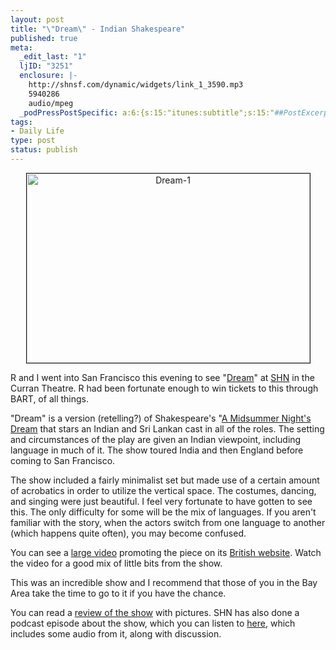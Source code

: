 ```yaml
--- 
layout: post
title: "\"Dream\" - Indian Shakespeare"
published: true
meta: 
  _edit_last: "1"
  ljID: "3251"
  enclosure: |-
    http://shnsf.com/dynamic/widgets/link_1_3590.mp3
    5940286
    audio/mpeg
  _podPressPostSpecific: a:6:{s:15:"itunes:subtitle";s:15:"##PostExcerpt##";s:14:"itunes:summary";s:15:"##PostExcerpt##";s:15:"itunes:keywords";s:17:"##WordPressCats##";s:13:"itunes:author";s:10:"##Global##";s:15:"itunes:explicit";s:2:"No";s:12:"itunes:block";s:2:"No";}
tags: 
- Daily Life
type: post
status: publish
---
```

<p align="center"><a href="http://www.flickr.com/photos/albill/2478011316/" title="Dream-1 by albill, on Flickr"><img border="1" src="http://farm3.static.flickr.com/2029/2478011316_423178b809_o.png" width="453" height="303" alt="Dream-1" /></a></p>
R and I went into San Francisco this evening to see "<a href="http://www.dreamonstage.co.uk">Dream</a>" at <a href="http://www.shnsf.com/shows/show.asp?key=18&subkey=704">SHN</a> in the Curran Theatre.  R had been fortunate enough to win tickets to this through BART, of all things.

"Dream" is a version (retelling?) of Shakespeare's "<a href="http://en.wikipedia.org/wiki/A_Midsummer_Night%27s_Dream">A Midsummer Night's Dream</a> that stars an Indian and Sri Lankan cast in all of the roles. The setting and circumstances of the play are given an Indian viewpoint, including language in much of it. The show toured India and then England before coming to San Francisco. 

The show included a fairly minimalist set but made use of a certain amount of acrobatics in order to utilize the vertical space. The costumes, dancing, and singing were just beautiful. I feel very fortunate to have gotten to see this. The only difficulty for some will be the mix of languages. If you aren't familiar with the story, when the actors switch from one language to another (which happens quite often), you may become confused.

You can see a <a href="http://www.dreamonstage.co.uk/dream.mov">large video</a> promoting the piece on its <a href="http://www.dreamonstage.co.uk">British website</a>. Watch the video for a good mix of little bits from the show.

This was an incredible show and I recommend that those of you in the Bay Area take the time to go to it if you have the chance.

You can read a <a href="http://www.theaterdogs.net/2008/05/08/review-a-midsummer-night%E2%80%99s-dream%E2%80%99/">review of the show</a> with pictures. SHN has also done a podcast episode about the show, which you can listen to <a href="http://shnsf.com/dynamic/widgets/link_1_3590.mp3">here</a>, which includes some audio from it, along with discussion.


